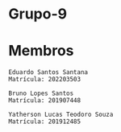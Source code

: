 # Grupo-9
# Membros
    Eduardo Santos Santana
    Matrícula: 202203503
    
    Bruno Lopes Santos 
    Matrícula: 201907448

    Yatherson Lucas Teodoro Souza
    Matrícula: 201912485
    
